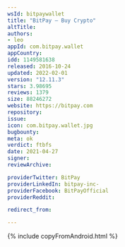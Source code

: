 ```yaml
---
wsId: bitpaywallet
title: "BitPay – Buy Crypto"
altTitle: 
authors:
- leo
appId: com.bitpay.wallet
appCountry: 
idd: 1149581638
released: 2016-10-24
updated: 2022-02-01
version: "12.11.3"
stars: 3.98695
reviews: 1379
size: 88246272
website: https://bitpay.com
repository: 
issue: 
icon: com.bitpay.wallet.jpg
bugbounty: 
meta: ok
verdict: ftbfs
date: 2021-04-27
signer: 
reviewArchive:

providerTwitter: BitPay
providerLinkedIn: bitpay-inc-
providerFacebook: BitPayOfficial
providerReddit: 

redirect_from:

---
```


{% include copyFromAndroid.html %}
